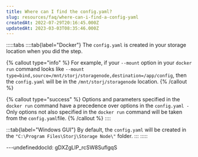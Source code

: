 ```yaml
---
title: Where can I find the config.yaml?
slug: resources/faq/where-can-i-find-a-config-yaml
createdAt: 2022-07-29T20:16:45.000Z
updatedAt: 2023-03-03T08:35:46.000Z
---
```


:::::tabs
::::tab{label="Docker"}
The `config.yaml` is created in your storage location when you did the[](docId\:HaDkV_0aWg9OJoBe53o-J) step.

{% callout type="info"  %} 
For example, if your `--mount` option in your `docker run` command looks like `--mount type=bind,source=/mnt/storj/storagenode,destination=/app/config`, then the `config.yaml` will be in the `/mnt/storj/storagenode` location.
{% /callout %}

{% callout type="success"  %} 
Options and parameters specified in the `docker run` command have a precedence over options in the `config.yaml -` Only options not also specified in the `docker run` command will be taken from the `config.yaml`file.
{% /callout %}
::::

:::tab{label="Windows GUI"}
By default, the `config.yaml` will be created in the `"C:\Program Files\Storj\Storage Node\"` folder.
:::
:::::

---undefineddocId: gDXZgLlP_rcSW8SuflgqS
